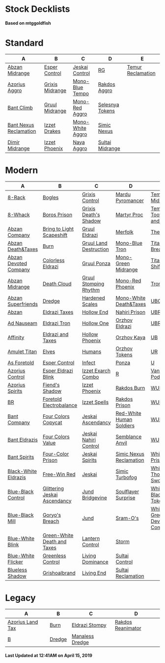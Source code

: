 # Stock Decklists
#### Based on mtggoldfish


# Standard

|                                       A                                        |                                B                                 |                                 C                                  |                                D                                 |                                  E                                   |
|--------------------------------------------------------------------------------|------------------------------------------------------------------|--------------------------------------------------------------------|------------------------------------------------------------------|----------------------------------------------------------------------|
|[Abzan Midrange](./mtggoldfish/Standard/decks/Abzan_Midrange.md)                |[Esper Control](./mtggoldfish/Standard/decks/Esper_Control.md)    |[Jeskai Control](./mtggoldfish/Standard/decks/Jeskai_Control.md)    |[RG](./mtggoldfish/Standard/decks/RG.md)                          |[Temur Reclamation](./mtggoldfish/Standard/decks/Temur_Reclamation.md)|
|[Azorius Aggro](./mtggoldfish/Standard/decks/Azorius_Aggro.md)                  |[Grixis Midrange](./mtggoldfish/Standard/decks/Grixis_Midrange.md)|[Mono-Blue Tempo](./mtggoldfish/Standard/decks/Mono-Blue_Tempo.md)  |[Rakdos Aggro](./mtggoldfish/Standard/decks/Rakdos_Aggro.md)      |                                                                      |
|[Bant Climb](./mtggoldfish/Standard/decks/Bant_Climb.md)                        |[Gruul Midrange](./mtggoldfish/Standard/decks/Gruul_Midrange.md)  |[Mono-Red Aggro](./mtggoldfish/Standard/decks/Mono-Red_Aggro.md)    |[Selesnya Tokens](./mtggoldfish/Standard/decks/Selesnya_Tokens.md)|                                                                      |
|[Bant Nexus Reclamation](./mtggoldfish/Standard/decks/Bant_Nexus_Reclamation.md)|[Izzet Drakes](./mtggoldfish/Standard/decks/Izzet_Drakes.md)      |[Mono-White Aggro](./mtggoldfish/Standard/decks/Mono-White_Aggro.md)|[Simic Nexus](./mtggoldfish/Standard/decks/Simic_Nexus.md)        |                                                                      |
|[Dimir Midrange](./mtggoldfish/Standard/decks/Dimir_Midrange.md)                |[Izzet Phoenix](./mtggoldfish/Standard/decks/Izzet_Phoenix.md)    |[Naya Aggro](./mtggoldfish/Standard/decks/Naya_Aggro.md)            |[Sultai Midrange](./mtggoldfish/Standard/decks/Sultai_Midrange.md)|                                                                      |


# Modern

|                                     A                                      |                                            B                                             |                                      C                                       |                                          D                                           |                                           E                                            |
|----------------------------------------------------------------------------|------------------------------------------------------------------------------------------|------------------------------------------------------------------------------|--------------------------------------------------------------------------------------|----------------------------------------------------------------------------------------|
|[8-Rack](./mtggoldfish/Modern/decks/8-Rack.md)                              |[Bogles](./mtggoldfish/Modern/decks/Bogles.md)                                            |[Grixis Control](./mtggoldfish/Modern/decks/Grixis_Control.md)                |[Mardu Pyromancer](./mtggoldfish/Modern/decks/Mardu_Pyromancer.md)                    |[Temur Midrange](./mtggoldfish/Modern/decks/Temur_Midrange.md)                          |
|[8-Whack](./mtggoldfish/Modern/decks/8-Whack.md)                            |[Boros Prison](./mtggoldfish/Modern/decks/Boros_Prison.md)                                |[Grixis Death's Shadow](./mtggoldfish/Modern/decks/Grixis_Death's_Shadow.md)  |[Martyr Proc](./mtggoldfish/Modern/decks/Martyr_Proc.md)                              |[Temur Tooth and Nail](./mtggoldfish/Modern/decks/Temur_Tooth_and_Nail.md)              |
|[Abzan Company](./mtggoldfish/Modern/decks/Abzan_Company.md)                |[Bring to Light Scapeshift](./mtggoldfish/Modern/decks/Bring_to_Light_Scapeshift.md)      |[Gruul Eldrazi](./mtggoldfish/Modern/decks/Gruul_Eldrazi.md)                  |[Merfolk](./mtggoldfish/Modern/decks/Merfolk.md)                                      |[The Rock](./mtggoldfish/Modern/decks/The_Rock.md)                                      |
|[Abzan Death&amp;Taxes](./mtggoldfish/Modern/decks/Abzan_Death&amp;Taxes.md)|[Burn](./mtggoldfish/Modern/decks/Burn.md)                                                |[Gruul Land Destruction](./mtggoldfish/Modern/decks/Gruul_Land_Destruction.md)|[Mono-Blue Tron](./mtggoldfish/Modern/decks/Mono-Blue_Tron.md)                        |[Titan Breach](./mtggoldfish/Modern/decks/Titan_Breach.md)                              |
|[Abzan Devoted Company](./mtggoldfish/Modern/decks/Abzan_Devoted_Company.md)|[Colorless Eldrazi](./mtggoldfish/Modern/decks/Colorless_Eldrazi.md)                      |[Gruul Ponza](./mtggoldfish/Modern/decks/Gruul_Ponza.md)                      |[Mono-Green Midrange](./mtggoldfish/Modern/decks/Mono-Green_Midrange.md)              |[Titan Shift](./mtggoldfish/Modern/decks/Titan_Shift.md)                                |
|[Abzan Midrange](./mtggoldfish/Modern/decks/Abzan_Midrange.md)              |[Death Cloud](./mtggoldfish/Modern/decks/Death_Cloud.md)                                  |[Gruul Stomping Rhythm](./mtggoldfish/Modern/decks/Gruul_Stomping_Rhythm.md)  |[Mono-Red Phoenix](./mtggoldfish/Modern/decks/Mono-Red_Phoenix.md)                    |[Tron](./mtggoldfish/Modern/decks/Tron.md)                                              |
|[Abzan Superfriends](./mtggoldfish/Modern/decks/Abzan_Superfriends.md)      |[Dredge](./mtggoldfish/Modern/decks/Dredge.md)                                            |[Hardened Scales](./mtggoldfish/Modern/decks/Hardened_Scales.md)              |[Mono-White Death&amp;Taxes](./mtggoldfish/Modern/decks/Mono-White_Death&amp;Taxes.md)|[UBG](./mtggoldfish/Modern/decks/UBG.md)                                                |
|[Abzan](./mtggoldfish/Modern/decks/Abzan.md)                                |[Eldrazi Taxes](./mtggoldfish/Modern/decks/Eldrazi_Taxes.md)                              |[Hollow End](./mtggoldfish/Modern/decks/Hollow_End.md)                        |[Nahiri Prison](./mtggoldfish/Modern/decks/Nahiri_Prison.md)                          |[UBRG](./mtggoldfish/Modern/decks/UBRG.md)                                              |
|[Ad Nauseam](./mtggoldfish/Modern/decks/Ad_Nauseam.md)                      |[Eldrazi Tron](./mtggoldfish/Modern/decks/Eldrazi_Tron.md)                                |[Hollow One](./mtggoldfish/Modern/decks/Hollow_One.md)                        |[Orzhov Eldrazi](./mtggoldfish/Modern/decks/Orzhov_Eldrazi.md)                        |[UBR](./mtggoldfish/Modern/decks/UBR.md)                                                |
|[Affinity](./mtggoldfish/Modern/decks/Affinity.md)                          |[Eldrazi and Taxes](./mtggoldfish/Modern/decks/Eldrazi_and_Taxes.md)                      |[Hollow Phoenix](./mtggoldfish/Modern/decks/Hollow_Phoenix.md)                |[Orzhov Kaya](./mtggoldfish/Modern/decks/Orzhov_Kaya.md)                              |[UB](./mtggoldfish/Modern/decks/UB.md)                                                  |
|[Amulet Titan](./mtggoldfish/Modern/decks/Amulet_Titan.md)                  |[Elves](./mtggoldfish/Modern/decks/Elves.md)                                              |[Humans](./mtggoldfish/Modern/decks/Humans.md)                                |[Orzhov Tokens](./mtggoldfish/Modern/decks/Orzhov_Tokens.md)                          |[UR](./mtggoldfish/Modern/decks/UR.md)                                                  |
|[As Foretold](./mtggoldfish/Modern/decks/As_Foretold.md)                    |[Esper Control](./mtggoldfish/Modern/decks/Esper_Control.md)                              |[Infect](./mtggoldfish/Modern/decks/Infect.md)                                |[Ponza](./mtggoldfish/Modern/decks/Ponza.md)                                          |[U](./mtggoldfish/Modern/decks/U.md)                                                    |
|[Azorius Control](./mtggoldfish/Modern/decks/Azorius_Control.md)            |[Esper Eldrazi Blink](./mtggoldfish/Modern/decks/Esper_Eldrazi_Blink.md)                  |[Izzet Exarch Combo](./mtggoldfish/Modern/decks/Izzet_Exarch_Combo.md)        |[R](./mtggoldfish/Modern/decks/R.md)                                                  |[Vannifar Pod](./mtggoldfish/Modern/decks/Vannifar_Pod.md)                              |
|[Azorius Spirits](./mtggoldfish/Modern/decks/Azorius_Spirits.md)            |[Fiend's Shadow](./mtggoldfish/Modern/decks/Fiend's_Shadow.md)                            |[Izzet Phoenix](./mtggoldfish/Modern/decks/Izzet_Phoenix.md)                  |[Rakdos Burn](./mtggoldfish/Modern/decks/Rakdos_Burn.md)                              |[WUBRG](./mtggoldfish/Modern/decks/WUBRG.md)                                            |
|[BR](./mtggoldfish/Modern/decks/BR.md)                                      |[Foretold Electrobalance](./mtggoldfish/Modern/decks/Foretold_Electrobalance.md)          |[Izzet Spells](./mtggoldfish/Modern/decks/Izzet_Spells.md)                    |[Rakdos Prison](./mtggoldfish/Modern/decks/Rakdos_Prison.md)                          |[WURG](./mtggoldfish/Modern/decks/WURG.md)                                              |
|[Bant Company](./mtggoldfish/Modern/decks/Bant_Company.md)                  |[Four Colors Copycat](./mtggoldfish/Modern/decks/Four_Colors_Copycat.md)                  |[Jeskai Ascendancy](./mtggoldfish/Modern/decks/Jeskai_Ascendancy.md)          |[Red-White Human Soldiers](./mtggoldfish/Modern/decks/Red-White_Human_Soldiers.md)    |[WUR](./mtggoldfish/Modern/decks/WUR.md)                                                |
|[Bant Eldrazis](./mtggoldfish/Modern/decks/Bant_Eldrazis.md)                |[Four Colors Value](./mtggoldfish/Modern/decks/Four_Colors_Value.md)                      |[Jeskai Nahiri Control](./mtggoldfish/Modern/decks/Jeskai_Nahiri_Control.md)  |[Semblance Anvil](./mtggoldfish/Modern/decks/Semblance_Anvil.md)                      |[WU](./mtggoldfish/Modern/decks/WU.md)                                                  |
|[Bant Spirits](./mtggoldfish/Modern/decks/Bant_Spirits.md)                  |[Four-Color Prison](./mtggoldfish/Modern/decks/Four-Color_Prison.md)                      |[Jeskai Spirits](./mtggoldfish/Modern/decks/Jeskai_Spirits.md)                |[Simic Nexus Reclamation](./mtggoldfish/Modern/decks/Simic_Nexus_Reclamation.md)      |[Whir Prison](./mtggoldfish/Modern/decks/Whir_Prison.md)                                |
|[Black-White Eldrazis](./mtggoldfish/Modern/decks/Black-White_Eldrazis.md)  |[Free-Win Red](./mtggoldfish/Modern/decks/Free-Win_Red.md)                                |[Jeskai](./mtggoldfish/Modern/decks/Jeskai.md)                                |[Simic Turbofog](./mtggoldfish/Modern/decks/Simic_Turbofog.md)                        |[Whir Thopter Sword](./mtggoldfish/Modern/decks/Whir_Thopter_Sword.md)                  |
|[Blue-Black Control](./mtggoldfish/Modern/decks/Blue-Black_Control.md)      |[Glittering Jeskai Ascendancy](./mtggoldfish/Modern/decks/Glittering_Jeskai_Ascendancy.md)|[Jund Bridgevine](./mtggoldfish/Modern/decks/Jund_Bridgevine.md)              |[Soulflayer Surprise](./mtggoldfish/Modern/decks/Soulflayer_Surprise.md)              |[White-Black Tokens](./mtggoldfish/Modern/decks/White-Black_Tokens.md)                  |
|[Blue-Black Mill](./mtggoldfish/Modern/decks/Blue-Black_Mill.md)            |[Goryo's Breach](./mtggoldfish/Modern/decks/Goryo's_Breach.md)                            |[Jund](./mtggoldfish/Modern/decks/Jund.md)                                    |[Sram-O's](./mtggoldfish/Modern/decks/Sram-O's.md)                                    |[White-Green Devoted Company](./mtggoldfish/Modern/decks/White-Green_Devoted_Company.md)|
|[Blue-White Blink](./mtggoldfish/Modern/decks/Blue-White_Blink.md)          |[Green-White Death and Taxes](./mtggoldfish/Modern/decks/Green-White_Death_and_Taxes.md)  |[Lantern Control](./mtggoldfish/Modern/decks/Lantern_Control.md)              |[Storm](./mtggoldfish/Modern/decks/Storm.md)                                          |                                                                                        |
|[Blue-White Flicker](./mtggoldfish/Modern/decks/Blue-White_Flicker.md)      |[Greenless Control](./mtggoldfish/Modern/decks/Greenless_Control.md)                      |[Living Dominance](./mtggoldfish/Modern/decks/Living_Dominance.md)            |[Sultai Control](./mtggoldfish/Modern/decks/Sultai_Control.md)                        |                                                                                        |
|[Blueless Shadow](./mtggoldfish/Modern/decks/Blueless_Shadow.md)            |[Grishoalbrand](./mtggoldfish/Modern/decks/Grishoalbrand.md)                              |[Living End](./mtggoldfish/Modern/decks/Living_End.md)                        |[Sultai Reclamation](./mtggoldfish/Modern/decks/Sultai_Reclamation.md)                |                                                                                        |


# Legacy

|                                A                                 |                      B                       |                               C                                |                                 D                                  |
|------------------------------------------------------------------|----------------------------------------------|----------------------------------------------------------------|--------------------------------------------------------------------|
|[Azorius Land Tax](./mtggoldfish/Legacy/decks/Azorius_Land_Tax.md)|[Burn](./mtggoldfish/Legacy/decks/Burn.md)    |[Eldrazi Stompy](./mtggoldfish/Legacy/decks/Eldrazi_Stompy.md)  |[Rakdos Reanimator](./mtggoldfish/Legacy/decks/Rakdos_Reanimator.md)|
|[B](./mtggoldfish/Legacy/decks/B.md)                              |[Dredge](./mtggoldfish/Legacy/decks/Dredge.md)|[Manaless Dredge](./mtggoldfish/Legacy/decks/Manaless_Dredge.md)|                                                                    |



#### Last Updated at 12:41AM on April 15, 2019